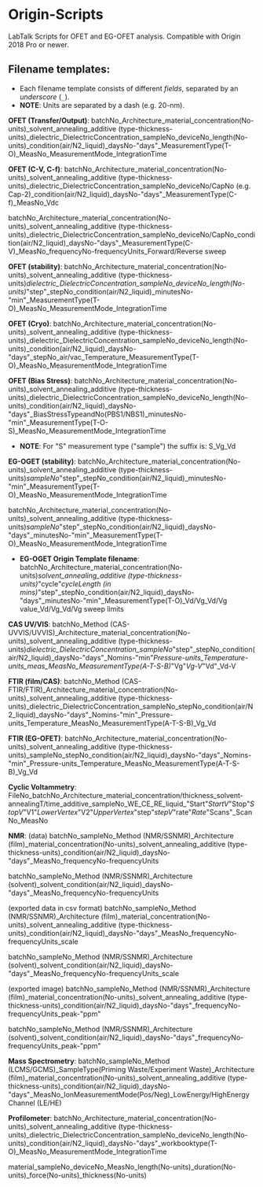 # Origin-Scripts
LabTalk Scripts for OFET and EG-OFET analysis. Compatible with Origin 2018 Pro or newer.

## Filename templates:
- Each filename template consists of different *fields*, separated by an *underscore* (`_`).
- **NOTE**: Units are separated by a dash (e.g. 20-nm).

**OFET (Transfer/Output)**:
batchNo_Architecture_material_concentration(No-units)_solvent_annealing_additive (type-thickness-units)_dielectric_DielectricConcentration_sampleNo_deviceNo_length(No-units)_condition(air/N2_liquid)_daysNo-"days"_MeasurementType(T-O)_MeasNo_MeasurementMode_IntegrationTime

**OFET (C-V, C-f)**:
batchNo_Architecture_material_concentration(No-units)_solvent_annealing_additive (type-thickness-units)_dielectric_DielectricConcentration_sampleNo_deviceNo/CapNo (e.g. Cap-2)_condition(air/N2_liquid)_daysNo-"days"_MeasurementType(C-f)_MeasNo_Vdc

batchNo_Architecture_material_concentration(No-units)_solvent_annealing_additive (type-thickness-units)_dielectric_DielectricConcentration_sampleNo_deviceNo/CapNo_condition(air/N2_liquid)_daysNo-"days"_MeasurementType(C-V)_MeasNo_frequencyNo-frequencyUnits_Forward/Reverse sweep

**OFET (stability)**:
batchNo_Architecture_material_concentration(No-units)_solvent_annealing_additive (type-thickness-units)_dielectric_DielectricConcentration_sampleNo_deviceNo_length(No-units)_"step"_stepNo_condition(air/N2_liquid)_minutesNo-"min"_MeasurementType(T-O)_MeasNo_MeasurementMode_IntegrationTime

**OFET (Cryo)**:
batchNo_Architecture_material_concentration(No-units)_solvent_annealing_additive (type-thickness-units)_dielectric_DielectricConcentration_sampleNo_deviceNo_length(No-units)_condition(air/N2_liquid)_daysNo-"days"_stepNo_air/vac_Temperature_MeasurementType(T-O)_MeasNo_MeasurementMode_IntegrationTime

**OFET (Bias Stress)**:
batchNo_Architecture_material_concentration(No-units)_solvent_annealing_additive (type-thickness-units)_dielectric_DielectricConcentration_sampleNo_deviceNo_length(No-units)_condition(air/N2_liquid)_daysNo-"days"_BiasStressTypeandNo(PBS1/NBS1)_minutesNo-"min"_MeasurementType(T-O-S)_MeasNo_MeasurementMode_IntegrationTime
 - **NOTE**: For "S" measurement type ("sample") the suffix is: S_Vg_Vd

**EG-OGET (stability)**:
batchNo_Architecture_material_concentration(No-units)_solvent_annealing_additive (type-thickness-units)_sampleNo_"step"_stepNo_condition(air/N2_liquid)_minutesNo-"min"_MeasurementType(T-O)_MeasNo_MeasurementMode_IntegrationTime

batchNo_Architecture_material_concentration(No-units)_solvent_annealing_additive (type-thickness-units)_sampleNo_"step"_stepNo_condition(air/N2_liquid)_daysNo-"days"_minutesNo-"min"_MeasurementType(T-O)_MeasNo_MeasurementMode_IntegrationTime

 - **EG-OGET Origin Template filename**:
batchNo_Architecture_material_concentration(No-units)_solvent_annealing_additive (type-thickness-units)_"cycle"_cycleLength (in mins)_"step"_stepNo_condition(air/N2_liquid)_daysNo-"days"_minutesNo-"min"_MeasurementType(T-O)_Vd/Vg_Vd/Vg value_Vd/Vg_Vd/Vg sweep limits

**CAS UV/VIS**:
batchNo_Method (CAS-UVVIS/UVVIS)_Architecture_material_concentration(No-units)_solvent_annealing_additive (type-thickness-units)_dielectric_DielectricConcentration_sampleNo_"step"_stepNo_condition(air/N2_liquid)_daysNo-"days"_Nomins-"min"_Pressure-units_Temperature-units_meas_MeasNo_MeasurementType(A-T-S-B)_"Vg"_Vg-V_"Vd"_Vd-V

**FTIR (film/CAS)**:
batchNo_Method (CAS-FTIR/FTIR)_Architecture_material_concentration(No-units)_solvent_annealing_additive (type-thickness-units)_dielectric_DielectricConcentration_sampleNo_stepNo_condition(air/N2_liquid)_daysNo-"days"_Nomins-"min"_Pressure-units_Temperature_MeasNo_MeasurementType(A-T-S-B)_Vg_Vd

**FTIR (EG-OFET)**:
batchNo_Architecture_material_concentration(No-units)_solvent_annealing_additive (type-thickness-units)_sampleNo_stepNo_condition(air/N2_liquid)_daysNo-"days"_Nomins-"min"_Pressure-units_Temperature_MeasNo_MeasurementType(A-T-S-B)_Vg_Vd

**Cyclic Voltammetry**:
FileNo_batchNo_Architecture_material_concentration/thickness_solvent-annealingT/time_additive_sampleNo_WE_CE_RE_liquid_"Start"_StartV_"Stop"_StopV_"V1"_LowerVertex_"V2"_UpperVertex_"step"_stepV_"rate"_Rate_"Scans"_ScanNo_MeasNo

**NMR**:
(data)
batchNo_sampleNo_Method (NMR/SSNMR)_Architecture (film)_material_concentration(No-units)_solvent_annealing_additive (type-thickness-units)_condition(air/N2_liquid)_daysNo-"days"_MeasNo_frequencyNo-frequencyUnits

batchNo_sampleNo_Method (NMR/SSNMR)_Architecture (solvent)_solvent_condition(air/N2_liquid)_daysNo-"days"_MeasNo_frequencyNo-frequencyUnits


(exported data in csv format)
batchNo_sampleNo_Method (NMR/SSNMR)_Architecture (film)_material_concentration(No-units)_solvent_annealing_additive (type-thickness-units)_condition(air/N2_liquid)_daysNo-"days"_MeasNo_frequencyNo-frequencyUnits_scale

batchNo_sampleNo_Method (NMR/SSNMR)_Architecture (solvent)_solvent_condition(air/N2_liquid)_daysNo-"days"_MeasNo_frequencyNo-frequencyUnits_scale


(exported image)
batchNo_sampleNo_Method (NMR/SSNMR)_Architecture (film)_material_concentration(No-units)_solvent_annealing_additive (type-thickness-units)_condition(air/N2_liquid)_daysNo-"days"_frequencyNo-frequencyUnits_peak-"ppm"

batchNo_sampleNo_Method (NMR/SSNMR)_Architecture (solvent)_solvent_condition(air/N2_liquid)_daysNo-"days"_frequencyNo-frequencyUnits_peak-"ppm"


**Mass Spectrometry**:
batchNo_sampleNo_Method (LCMS/GCMS)_SampleType(Priming Waste/Experiment Waste)_Architecture (film)_material_concentration(No-units)_solvent_annealing_additive (type-thickness-units)_condition(air/N2_liquid)_daysNo-"days"_MeasNo_IonMeasurementMode(Pos/Neg)_LowEnergy/HighEnergy Channel (LE/HE)


**Profilometer**:
batchNo_Architecture_material_concentration(No-units)_solvent_annealing_additive (type-thickness-units)_dielectric_DielectricConcentration_sampleNo_deviceNo_length(No-units)_condition(air/N2_liquid)_daysNo-"days"_workbooktype(T-O)_MeasNo_MeasurementMode_IntegrationTime

material_sampleNo_deviceNo_MeasNo_length(No-units)_duration(No-units)_force(No-units)_thickness(No-units)
